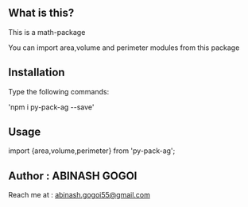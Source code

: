 ## What is this?

This is a math-package

You can import area,volume and perimeter modules from this package

## Installation

Type the following commands:

'npm i py-pack-ag --save'

## Usage

import {area,volume,perimeter} from 'py-pack-ag';

## Author : ABINASH GOGOI

Reach me at : abinash.gogoi55@gmail.com



